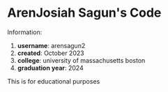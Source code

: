 # ArenJosiah Sagun's Code

Information:
1. **username**: arensagun2
2. **created**: October 2023
3. **college**: university of massachusetts boston
4. **graduation year**: 2024

This is for educational purposes
